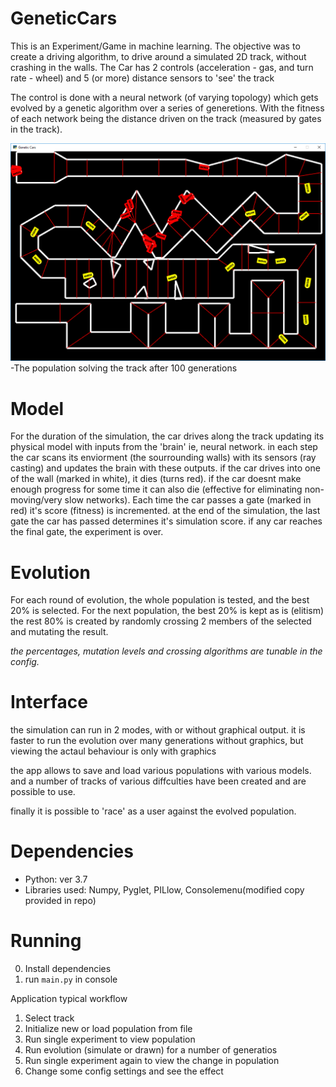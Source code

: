 # GeneticCars

This is an Experiment/Game in machine learning.
The objective was to create a driving algorithm, to drive around a simulated 2D track, without crashing in the walls.
The Car has 2 controls (acceleration - gas, and turn rate - wheel) and 5 (or more) distance sensors to 'see' the track

The control is done with a neural network (of varying topology) which gets evolved by a genetic algorithm over a series of generetions.
With the fitness of each network being the distance driven on the track (measured by gates in the track).

![Alt text](/doc/After100generations.PNG?raw=true "The population solving the track after 100 generations")
-The population solving the track after 100 generations

# Model
For the duration of the simulation, the car drives along the track updating its physical model
with inputs from the 'brain' ie, neural network. in each step the car scans its enviorment (the sourrounding walls) with its sensors (ray casting) and updates the brain with these outputs. if the car drives into one of the wall (marked in white), it dies (turns red). if the car doesnt make enough progress for some time it can also die (effective for eliminating non-moving/very slow networks). 
Each time the car passes a gate (marked in red) it's score (fitness) is incremented. at the end of the simulation, the last gate the car has passed determines it's simulation score.
if any car reaches the final gate, the experiment is over. 

# Evolution
For each round of evolution, the whole population is tested, and the best 20% is selected.
For the next population, the best 20% is kept as is (elitism)
the rest 80% is created by randomly crossing 2 members of the selected and mutating the result.

_the percentages, mutation levels and crossing algorithms are tunable in the config._

# Interface
the simulation can run in 2 modes, with or without graphical output. 
it is faster to run the evolution over many generations without graphics, but viewing the actaul behaviour is only with graphics

the app allows to save and load various populations with various models.
and a number of tracks of various diffculties have been created and are possible to use.

finally it is possible to 'race' as a user against the evolved population.

# Dependencies
* Python: ver 3.7
* Libraries used: Numpy, Pyglet, PILlow, Consolemenu(modified copy provided in repo)

# Running
0. Install dependencies 
1. run `main.py` in console

Application typical workflow
1. Select track
2. Initialize new or load population from file
3. Run single experiment to view population
4. Run evolution (simulate or drawn) for a number of generatios
5. Run single experiment again to view the change in population
6. Change some config settings and see the effect
